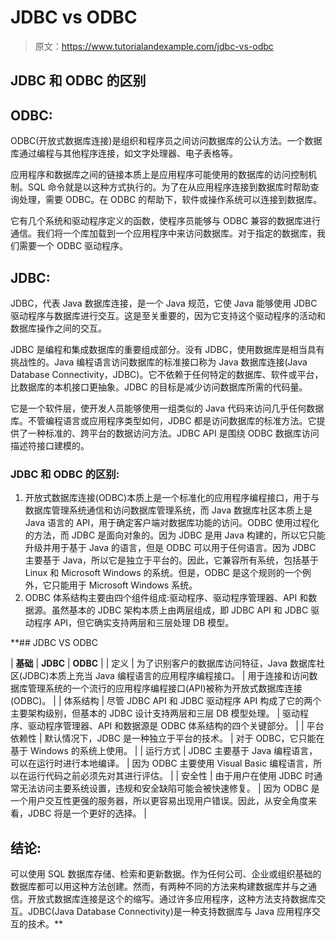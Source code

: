 # JDBC vs ODBC

> 原文：<https://www.tutorialandexample.com/jdbc-vs-odbc>

## JDBC 和 ODBC 的区别

## ODBC:

ODBC(开放式数据库连接)是组织和程序员之间访问数据库的公认方法。一个数据库通过编程与其他程序连接，如文字处理器、电子表格等。

应用程序和数据库之间的链接本质上是应用程序可能使用的数据库的访问控制机制。SQL 命令就是以这种方式执行的。为了在从应用程序连接到数据库时帮助查询处理，需要 ODBC。在 ODBC 的帮助下，软件或操作系统可以连接到数据库。

它有几个系统和驱动程序定义的函数，使程序员能够与 ODBC 兼容的数据库进行通信。我们将一个库加载到一个应用程序中来访问数据库。对于指定的数据库，我们需要一个 ODBC 驱动程序。

## JDBC:

JDBC，代表 Java 数据库连接，是一个 Java 规范，它使 Java 能够使用 JDBC 驱动程序与数据库进行交互。这是至关重要的，因为它支持这个驱动程序的活动和数据库操作之间的交互。

JDBC 是编程和集成数据库的重要组成部分。没有 JDBC，使用数据库是相当具有挑战性的。Java 编程语言访问数据库的标准接口称为 Java 数据库连接(Java Database Connectivity，JDBC)。它不依赖于任何特定的数据库、软件或平台，比数据库的本机接口更抽象。JDBC 的目标是减少访问数据库所需的代码量。

它是一个软件层，使开发人员能够使用一组类似的 Java 代码来访问几乎任何数据库。不管编程语言或应用程序类型如何，JDBC 都是访问数据库的标准方法。它提供了一种标准的、跨平台的数据访问方法。JDBC API 是围绕 ODBC 数据库访问描述符接口建模的。

### JDBC 和 ODBC 的区别:

1.  开放式数据库连接(ODBC)本质上是一个标准化的应用程序编程接口，用于与数据库管理系统通信和访问数据库管理系统，而 Java 数据库社区本质上是 Java 语言的 API，用于确定客户端对数据库功能的访问。ODBC 使用过程化的方法，而 JDBC 是面向对象的。因为 JDBC 是用 Java 构建的，所以它只能升级并用于基于 Java 的语言，但是 ODBC 可以用于任何语言。因为 JDBC 主要基于 Java，所以它是独立于平台的。因此，它兼容所有系统，包括基于 Linux 和 Microsoft Windows 的系统。但是，ODBC 是这个规则的一个例外，它只能用于 Microsoft Windows 系统。
2.  ODBC 体系结构主要由四个组件组成:驱动程序、驱动程序管理器、API 和数据源。虽然基本的 JDBC 架构本质上由两层组成，即 JDBC API 和 JDBC 驱动程序 API，但它确实支持两层和三层处理 DB 模型。

 **## JDBC VS ODBC



| **基础** | **JDBC** | **ODBC** |
| 定义 | 为了识别客户的数据库访问特征，Java 数据库社区(JDBC)本质上充当 Java 编程语言的应用程序编程接口。 | 用于连接和访问数据库管理系统的一个流行的应用程序编程接口(API)被称为开放式数据库连接(ODBC)。 |
| 体系结构 | 尽管 JDBC API 和 JDBC 驱动程序 API 构成了它的两个主要架构级别，但基本的 JDBC 设计支持两层和三层 DB 模型处理。 | 驱动程序、驱动程序管理器、API 和数据源是 ODBC 体系结构的四个关键部分。 |
| 平台依赖性 | 默认情况下，JDBC 是一种独立于平台的技术。 | 对于 ODBC，它只能在基于 Windows 的系统上使用。 |
| 运行方式 | JDBC 主要基于 Java 编程语言，可以在运行时进行本地编译。 | 因为 ODBC 主要使用 Visual Basic 编程语言，所以在运行代码之前必须先对其进行评估。 |
| 安全性 | 由于用户在使用 JDBC 时通常无法访问主要系统设置，违规和安全缺陷可能会被快速修复。 | 因为 ODBC 是一个用户交互性更强的服务器，所以更容易出现用户错误。因此，从安全角度来看，JDBC 将是一个更好的选择。 |



## 结论:

可以使用 SQL 数据库存储、检索和更新数据。作为任何公司、企业或组织基础的数据库都可以用这种方法创建。然而，有两种不同的方法来构建数据库并与之通信。开放式数据库连接是这个的缩写。通过许多应用程序，这种方法支持数据库交互。JDBC(Java Database Connectivity)是一种支持数据库与 Java 应用程序交互的技术。**
